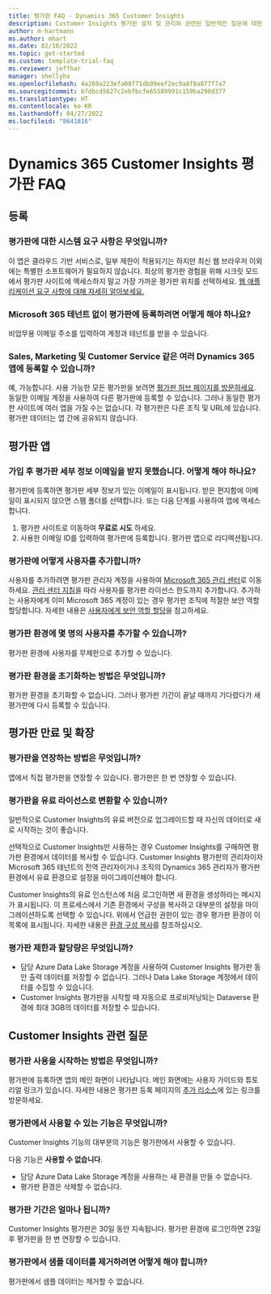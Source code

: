 ```yaml
---
title: 평가판 FAQ - Dynamics 365 Customer Insights
description: Customer Insights 평가판 설치 및 관리와 관련된 일반적인 질문에 대한 솔루션입니다. 플랫폼 및 앱별 문제를 해결하는 방법을 알아봅니다.
author: m-hartmann
ms.author: mhart
ms.date: 02/10/2022
ms.topic: get-started
ms.custom: template-trial-faq
ms.reviewer: jeffhar
manager: shellyha
ms.openlocfilehash: 4a269a223efa08f71db09eef2ec9a8f8a077f7a7
ms.sourcegitcommit: b7dbcd5627c2ebfbcfe65589991c159ba290d377
ms.translationtype: HT
ms.contentlocale: ko-KR
ms.lasthandoff: 04/27/2022
ms.locfileid: "8641816"
---
```

# <a name="dynamics-365-customer-insights-trial-faq"></a>Dynamics 365 Customer Insights 평가판 FAQ

## <a name="sign-up"></a>등록

### <a name="what-are-the-system-requirements-for-the-trial"></a>평가판에 대한 시스템 요구 사항은 무엇입니까?

이 앱은 클라우드 기반 서비스로, 일부 제한이 적용되기는 하지만 최신 웹 브라우저 이외에는 특별한 소프트웨어가 필요하지 않습니다. 최상의 평가판 경험을 위해 시크릿 모드에서 평가판 사이트에 액세스하지 말고 가장 가까운 평가판 위치를 선택하세요. [웹 애플리케이션 요구 사항에 대해 자세히 알아보세요.](/power-platform/admin/web-application-requirements)

### <a name="how-do-i-sign-up-for-the-trial-without-a-microsoft-365-tenant"></a>Microsoft 365 테넌트 없이 평가판에 등록하려면 어떻게 해야 하나요?

비업무용 이메일 주소를 입력하여 계정과 테넌트를 받을 수 있습니다.

### <a name="can-i-sign-up-for-multiple-dynamics-365-apps-such-as-sales-marketing-and-customer-service"></a>Sales, Marketing 및 Customer Service 같은 여러 Dynamics 365 앱에 등록할 수 있습니까?

예, 가능합니다. 사용 가능한 모든 평가판을 보려면 [평가판 허브 페이지를 방문하세요](https://dynamics.microsoft.com/dynamics-365-free-trial). 동일한 이메일 계정을 사용하여 다른 평가판에 등록할 수 있습니다. 그러나 동일한 평가판 사이트에 여러 앱을 가질 수는 없습니다. 각 평가판은 다른 조직 및 URL에 있습니다. 평가판 데이터는 앱 간에 공유되지 않습니다.

## <a name="trial-app"></a>평가판 앱

### <a name="i-didnt-receive-the-trial-details-email-after-signing-up-what-should-i-do"></a>가입 후 평가판 세부 정보 이메일을 받지 못했습니다. 어떻게 해야 하나요?

평가판에 등록하면 평가판 세부 정보가 있는 이메일이 표시됩니다. 받은 편지함에 이메일이 표시되지 않으면 스팸 폴더를 선택합니다. 또는 다음 단계를 사용하여 앱에 액세스합니다.

1. 평가판 사이트로 이동하여 **무료로 시도** 하세요.
1. 사용한 이메일 ID를 입력하여 평가판에 등록합니다. 평가판 앱으로 리디렉션됩니다.

### <a name="how-do-i-add-more-users-to-a-trial"></a>평가판에 어떻게 사용자를 추가합니까?

사용자를 추가하려면 평가판 관리자 계정을 사용하여 [Microsoft 365 관리 센터](https://admin.microsoft.com)로 이동하세요. [관리 센터 지침](/microsoft-365/admin/add-users/add-users)을 따라 사용자를 평가판 라이선스 한도까지 추가합니다. 추가하는 사용자에게 이미 Microsoft 365 계정이 있는 경우 평가판 조직에 적절한 보안 역할 할당합니다. 자세한 내용은 [사용자에게 보안 역할 할당](/power-platform/admin/create-users-assign-online-security-roles#assign-a-security-role-to-a-user)을 참고하세요.

### <a name="how-many-users-can-i-add-to-my-trial-environment"></a>평가판 환경에 몇 명의 사용자를 추가할 수 있습니까?

평가판 환경에 사용자를 무제한으로 추가할 수 있습니다.

### <a name="how-do-i-reset-the-trial-environment"></a>평가판 환경을 초기화하는 방법은 무엇입니까?

평가판 환경을 초기화할 수 없습니다. 그러나 평가판 기간이 끝날 때까지 기다렸다가 새 평가판에 다시 등록할 수 있습니다.

## <a name="trial-expiration-and-extension"></a>평가판 만료 및 확장

### <a name="how-do-i-extend-the-trial"></a>평가판을 연장하는 방법은 무엇입니까?

앱에서 직접 평가판을 연장할 수 있습니다. 평가판은 한 번 연장할 수 있습니다.

### <a name="can-i-convert-the-trial-to-a-paid-license"></a>평가판을 유료 라이선스로 변환할 수 있습니까?

일반적으로 Customer Insights의 유료 버전으로 업그레이드할 때 자신의 데이터로 새로 시작하는 것이 좋습니다. 

선택적으로 Customer Insights만 사용하는 경우 Customer Insights를 구매하면 평가판 환경에서 데이터를 복사할 수 있습니다. Customer Insights 평가판의 관리자이자 Microsoft 365 테넌트의 전역 관리자이거나 조직의 Dynamics 365 관리자가 평가판 환경에서 유료 환경으로 설정을 마이그레이션해야 합니다. 

Customer Insights의 유료 인스턴스에 처음 로그인하면 새 환경을 생성하라는 메시지가 표시됩니다. 이 프로세스에서 기존 환경에서 구성을 복사하고 대부분의 설정을 마이그레이션하도록 선택할 수 있습니다. 위에서 언급한 권한이 있는 경우 평가판 환경이 이 목록에 표시됩니다. 자세한 내용은 [환경 구성 복사](manage-environments.md#copy-the-environment-configuration)를 참조하십시오.

### <a name="what-are-the-trial-limits-and-quotas"></a>평가판 제한과 할당량은 무엇입니까?

- 담당 Azure Data Lake Storage 계정을 사용하여 Customer Insights 평가판 동안 출력 데이터를 저장할 수 없습니다. 그러나 Data Lake Storage 계정에서 데이터를 수집할 수 있습니다.
- Customer Insights 평가판을 시작할 때 자동으로 프로비저닝되는 Dataverse 환경에 최대 3GB의 데이터를 저장할 수 있습니다.

## <a name="customer-insights-specific-questions"></a>Customer Insights 관련 질문

### <a name="how-do-i-start-using-the-trial"></a>평가판 사용을 시작하는 방법은 무엇입니까?

평가판에 등록하면 앱의 메인 화면이 나타납니다. 메인 화면에는 사용자 가이드와 튜토리얼 링크가 있습니다. 자세한 내용은 평가판 등록 페이지의 [추가 리소스](trial-signup.md#additional-resources)에 있는 링크를 방문하세요.

### <a name="what-features-are-available-in-the-trial"></a>평가판에서 사용할 수 있는 기능은 무엇입니까?

Customer Insights 기능의 대부분의 기능은 평가판에서 사용할 수 있습니다.

다음 기능은 **사용할 수 없습니다**. 
- 담당 Azure Data Lake Storage 계정을 사용하는 새 환경을 만들 수 없습니다.
- 평가판 환경은 삭제할 수 없습니다. 

### <a name="how-long-does-the-trial-last"></a>평가판 기간은 얼마나 됩니까?

Customer Insights 평가판은 30일 동안 지속됩니다. 평가판 환경에 로그인하면 23일 후 평가판을 한 번 연장할 수 있습니다.

### <a name="how-do-i-remove-sample-data-from-the-trial"></a>평가판에서 샘플 데이터를 제거하려면 어떻게 해야 합니까?

평가판에서 샘플 데이터는 제거할 수 없습니다.
